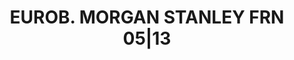 ---
layout: asset
title: EUROB. MORGAN STANLEY FRN 05|13                             
isin: US61747YCQ61
---